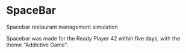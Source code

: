 # SpaceBar 
Spacebar restaurant management simulation

Spacebar  was made for the Ready Player 42 within five days, with the theme "Addictive Game". 

